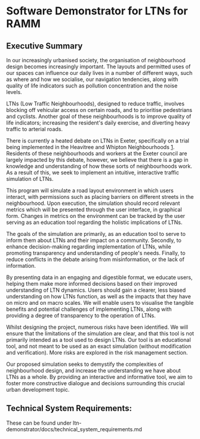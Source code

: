 # Software Demonstrator for LTNs for RAMM

## Executive Summary

In our increasingly urbanised society, the organisation of neighbourhood design becomes increasingly important. The layouts and permitted uses of our spaces can influence our daily lives in a number of different ways, such as where and how we socialise, our navigation tendencies, along with quality of life indicators such as pollution concentration and the noise levels.

LTNs (Low Traffic Neighbourhoods), designed to reduce traffic, involves blocking off vehicular access on certain roads, and to prioritise pedestrians and cyclists. Another goal of these neighbourhoods is to improve quality of life indicators; increasing the resident's daily exercise, and diverting heavy traffic to arterial roads. 

There is currently a heated debate on LTNs in Exeter, specifically on a trial being implemented in the Heavitree and Whipton Neighbourhoods [1]. Residents of these neighbourhoods and workers at the Exeter council are largely impacted by this debate, however, we believe that there is a gap in knowledge and understanding of how these sorts of neighbourhoods work. As a result of this, we seek to implement an intuitive, interactive traffic simulation of LTNs. 

This program will simulate a road layout environment in which users interact, with permissions such as placing barriers on different streets in the neighbourhood. Upon execution, the simulation should record relevant metrics which will be presented through the user interface, in graphical form. Changes in metrics on the environment can be tracked by the user serving as an education tool regarding the holistic implications of LTNs.

The goals of the simulation are primarily, as an education tool to serve to inform them about LTNs and their impact on a community. Secondly, to enhance decision-making regarding implementation of LTNs, while promoting transparency and understanding of people's needs. Finally, to reduce conflicts in the debate arising from misinformation, or the lack of information.

By presenting data in an engaging and digestible format, we educate users, helping them make more informed decisions based on their improved understanding of LTN dynamics. Users should gain a clearer, less biased understanding on how LTNs function, as well as the impacts that they have on micro and on macro scales. We will enable users to visualise the tangible benefits and potential challenges of implementing LTNs, along with providing a degree of transparency to the operation of LTNs.

Whilst designing the project, numerous risks have been identified. We will ensure that the limitations of the simulation are clear, and that this tool is not primarily intended as a tool used to design LTNs. Our tool is an educational tool, and not meant to be used as an exact simulation (without modification and verification). More risks are explored in the risk management section.

Our proposed simulation seeks to demystify the complexities of neighbourhood design, and increase the understanding we have about LTNs as a whole. By providing an interactive and informative tool, we aim to foster more constructive dialogue and decisions surrounding this crucial urban development topic.


[1]: https://www.devon.gov.uk/news/heavitree-and-whipton-active-streets-trial-begins-today/

## Technical System Requirements:
These can be found under ltn-demonstrator/docs/technical_system_requirements.md
